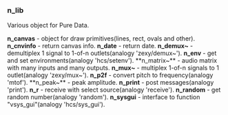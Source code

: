 ### n_lib

Various object for Pure Data.

**n_canvas** - object for draw primitives(lines, rect, ovals and other).
**n_cnvinfo** - return canvas info.
**n_date** - return date.
**n_demux~** - demultiplex 1 signal to 1-of-n outlets(analogy 'zexy/demux~').
**n_env** - get and set environments(analogy 'hcs/setenv').
**n_matrix~** - audio matrix with many inputs and many outputs.
**n_mux~** - multiplex 1-of-n signals to 1 outlet(analogy 'zexy/mux~').
**n_p2f** - convert pitch to frequency(analogy 'mtof').
**n_peak~** - peak amplitude.
**n_print** - post messages(analogy 'print').
**n_r** - receive with select source(analogy 'receive').
**n_random** - get random number(analogy 'random').
**n_sysgui** - interface to function "vsys_gui"(analogy 'hcs/sys_gui').

